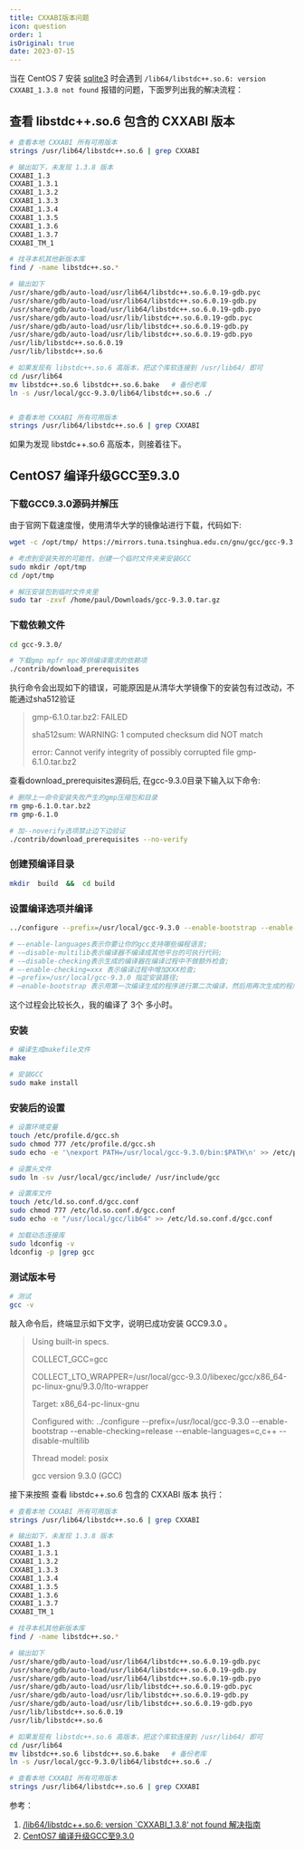 ```yaml
---
title: CXXABI版本问题
icon: question
order: 1
isOriginal: true
date: 2023-07-15
---
```


当在 CentOS 7 安装 [sqlite3](https://github.com/TryGhost/node-sqlite3) 时会遇到 `/lib64/libstdc++.so.6: version CXXABI_1.3.8 not found` 报错的问题，下面罗列出我的解决流程：

## 查看 libstdc++.so.6 包含的 CXXABI 版本

``` bash
# 查看本地 CXXABI 所有可用版本
strings /usr/lib64/libstdc++.so.6 | grep CXXABI

# 输出如下，未发现 1.3.8 版本
CXXABI_1.3
CXXABI_1.3.1
CXXABI_1.3.2
CXXABI_1.3.3
CXXABI_1.3.4
CXXABI_1.3.5
CXXABI_1.3.6
CXXABI_1.3.7
CXXABI_TM_1

# 找寻本机其他新版本库
find / -name libstdc++.so.* 

# 输出如下
/usr/share/gdb/auto-load/usr/lib64/libstdc++.so.6.0.19-gdb.pyc
/usr/share/gdb/auto-load/usr/lib64/libstdc++.so.6.0.19-gdb.py
/usr/share/gdb/auto-load/usr/lib64/libstdc++.so.6.0.19-gdb.pyo
/usr/share/gdb/auto-load/usr/lib/libstdc++.so.6.0.19-gdb.pyc
/usr/share/gdb/auto-load/usr/lib/libstdc++.so.6.0.19-gdb.py
/usr/share/gdb/auto-load/usr/lib/libstdc++.so.6.0.19-gdb.pyo
/usr/lib/libstdc++.so.6.0.19
/usr/lib/libstdc++.so.6

# 如果发现有 libstdc++.so.6 高版本，把这个库软连接到 /usr/lib64/ 即可
cd /usr/lib64
mv libstdc++.so.6 libstdc++.so.6.bake   # 备份老库
ln -s /usr/local/gcc-9.3.0/lib64/libstdc++.so.6 ./


# 查看本地 CXXABI 所有可用版本
strings /usr/lib64/libstdc++.so.6 | grep CXXABI
```

如果为发现 libstdc++.so.6 高版本，则接着往下。

## CentOS7 编译升级GCC至9.3.0

### 下载GCC9.3.0源码并解压

由于官网下载速度慢，使用清华大学的镜像站进行下载，代码如下:

``` bash
wget -c /opt/tmp/ https://mirrors.tuna.tsinghua.edu.cn/gnu/gcc/gcc-9.3.0/gcc-9.3.0.tar.gz

# 考虑到安装失败的可能性，创建一个临时文件夹来安装GCC
sudo mkdir /opt/tmp
cd /opt/tmp

# 解压安装包到临时文件夹里
sudo tar -zxvf /home/paul/Downloads/gcc-9.3.0.tar.gz 
```

### 下载依赖文件

``` bash
cd gcc-9.3.0/

# 下载gmp mpfr mpc等供编译需求的依赖项
./contrib/download_prerequisites    
```

执行命令会出现如下的错误，可能原因是从清华大学镜像下的安装包有过改动，不能通过sha512验证

> gmp-6.1.0.tar.bz2: FAILED
>
> sha512sum: WARNING: 1 computed checksum did NOT match
>
> error: Cannot verify integrity of possibly corrupted file gmp-6.1.0.tar.bz2

查看download_prerequisites源码后, 在gcc-9.3.0目录下输入以下命令:

``` bash
# 删除上一命令安装失败产生的gmp压缩包和目录
rm gmp-6.1.0.tar.bz2 
rm gmp-6.1.0

# 加--noverify选项禁止边下边验证
./contrib/download_prerequisites --no-verify
```

### 创建预编译目录

``` bash
mkdir  build  &&  cd build
```

### 设置编译选项并编译

``` bash
../configure --prefix=/usr/local/gcc-9.3.0 --enable-bootstrap --enable-checking=release --enable-languages=c,c++ --disable-multilib

# –-enable-languages表示你要让你的gcc支持哪些编程语言;
# -–disable-multilib表示编译器不编译成其他平台的可执行代码;
# -–disable-checking表示生成的编译器在编译过程中不做额外检查;
# –-enable-checking=xxx 表示编译过程中增加XXX检查;
# –prefix=/usr/local/gcc-9.3.0 指定安装路径;
# –enable-bootstrap 表示用第一次编译生成的程序进行第二次编译，然后用再次生成的程序进行第三次编译，并且检查比较第二次和第三次结果的正确性，也就是进行冗余的编译检查工作。 非交叉编译环境下，默认已经将该值设为 enable，可以不用显示指定；交叉编译环境下，需要显示将其值设为 disable。
```

这个过程会比较长久，我的编译了 3个 多小时。

### 安装

``` bash
# 编译生成makefile文件
make

# 安装GCC
sudo make install
```

### 安装后的设置

``` bash
# 设置环境变量
touch /etc/profile.d/gcc.sh
sudo chmod 777 /etc/profile.d/gcc.sh 
sudo echo -e '\nexport PATH=/usr/local/gcc-9.3.0/bin:$PATH\n' >> /etc/profile.d/gcc.sh && source /etc/profile.d/gcc.sh

# 设置头文件
sudo ln -sv /usr/local/gcc/include/ /usr/include/gcc

# 设置库文件
touch /etc/ld.so.conf.d/gcc.conf
sudo chmod 777 /etc/ld.so.conf.d/gcc.conf 
sudo echo -e "/usr/local/gcc/lib64" >> /etc/ld.so.conf.d/gcc.conf

# 加载动态连接库
sudo ldconfig -v
ldconfig -p |grep gcc
```

### 测试版本号

``` bash
# 测试
gcc -v
```

敲入命令后，终端显示如下文字，说明已成功安装 GCC9.3.0 。

> Using built-in specs.
>
> COLLECT_GCC=gcc
>
> COLLECT_LTO_WRAPPER=/usr/local/gcc-9.3.0/libexec/gcc/x86_64-pc-linux-gnu/9.3.0/lto-wrapper
>
> Target: x86_64-pc-linux-gnu
>
> Configured with: ../configure --prefix=/usr/local/gcc-9.3.0 --enable-bootstrap --enable-checking=release --enable-languages=c,c++ --disable-multilib
>
> Thread model: posix
>
> gcc version 9.3.0 (GCC)


接下来按照 查看 libstdc++.so.6 包含的 CXXABI 版本 执行：

``` bash
# 查看本地 CXXABI 所有可用版本
strings /usr/lib64/libstdc++.so.6 | grep CXXABI

# 输出如下，未发现 1.3.8 版本
CXXABI_1.3
CXXABI_1.3.1
CXXABI_1.3.2
CXXABI_1.3.3
CXXABI_1.3.4
CXXABI_1.3.5
CXXABI_1.3.6
CXXABI_1.3.7
CXXABI_TM_1

# 找寻本机其他新版本库
find / -name libstdc++.so.* 

# 输出如下
/usr/share/gdb/auto-load/usr/lib64/libstdc++.so.6.0.19-gdb.pyc
/usr/share/gdb/auto-load/usr/lib64/libstdc++.so.6.0.19-gdb.py
/usr/share/gdb/auto-load/usr/lib64/libstdc++.so.6.0.19-gdb.pyo
/usr/share/gdb/auto-load/usr/lib/libstdc++.so.6.0.19-gdb.pyc
/usr/share/gdb/auto-load/usr/lib/libstdc++.so.6.0.19-gdb.py
/usr/share/gdb/auto-load/usr/lib/libstdc++.so.6.0.19-gdb.pyo
/usr/lib/libstdc++.so.6.0.19
/usr/lib/libstdc++.so.6

# 如果发现有 libstdc++.so.6 高版本，把这个库软连接到 /usr/lib64/ 即可
cd /usr/lib64
mv libstdc++.so.6 libstdc++.so.6.bake   # 备份老库
ln -s /usr/local/gcc-9.3.0/lib64/libstdc++.so.6 ./

# 查看本地 CXXABI 所有可用版本
strings /usr/lib64/libstdc++.so.6 | grep CXXABI
```

参考：

1. [/lib64/libstdc++.so.6: version `CXXABI_1.3.8‘ not found 解决指南](https://zhuanlan.zhihu.com/p/559881339)
2. [CentOS7 编译升级GCC至9.3.0](https://blog.csdn.net/pauljjf/article/details/105171154)
